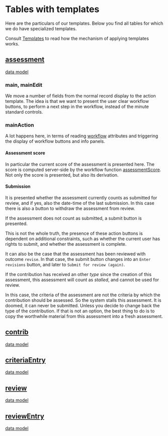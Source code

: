 # Tables with templates

Here are the particulars of our templates. Below you find all tables for which
we do have specialized templates.

Consult [Templates](Templates.md) to read how the mechanism of applying templates
works.

## [assessment]({{appBase}}/tables/assessment.jsx)

[data model]({{serverBase}}/models/tables/assessment.yaml)

### main, mainEdit

We move a number of fields from the normal record display to the action
template. The idea is that we want to present the user clear workflow buttons,
to perform a next step in the workflow, instead of the minute standard controls.

### mainAction

A lot happens here, in terms of reading [workflow](Workflow) attributes and
triggering the display of workflow buttons and info panels.

#### Assessment score ###

In particular the current score of the assessment is presented here. The score
is computed server-side by the workflow function
[assessmentScore](Workflow#assessmentscore). Not only the score is presented,
but also its derivation.

#### Submission ###

It is presented whether the assessment currently counts as submitted for review,
and if yes, also the date-time of the last submission. In this case there is
also a button to withdraw the assessment from review.

If the assessment does not count as submitted, a submit button is presented.

This is not the whole truth, the presence of these action buttons is dependent
on additional constraints, such as whether the current user has rights to
submit, and whether the assessment is complete.

It can also be the case that the assessment has been reviewed with outcome `revise`.
In that case, the submit button changes into an `Enter revisions` button, and
later to `Submit for review (again)`. 

If the contribution has received an other *type* since the creation of this
assessment, this assessment will count as *stalled*, and cannot be used for
review.

In this case, the criteria of the assessment are not the criteria by which the
contribution should be assessed. So the system stalls this assessment. It is
doomed, it can never be submitted. Unless you decide to change back the type of
the contribution. If that is not an option, the best thing to do is to copy the
worthwhile material from this assessment into a fresh assessment.

## [contrib]({{appBase}}/tables/contrib.jsx)

[data model]({{serverBase}}/models/tables/contrib.yaml)

## [criteriaEntry]({{appBase}}/tables/contrib.jsx)

[data model]({{serverBase}}/models/tables/criteriaEntry.yaml)

## [review]({{appBase}}/tables/contrib.jsx)

[data model]({{serverBase}}/models/tables/review.yaml)

## [reviewEntry]({{appBase}}/tables/reviewEntry.jsx)

[data model]({{serverBase}}/models/tables/reviewEntry.yaml)

